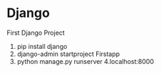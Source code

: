 # Django
First Django Project

1. pip install django
2. django-admin startproject Firstapp
3. python manage.py runserver
4.localhost:8000 
